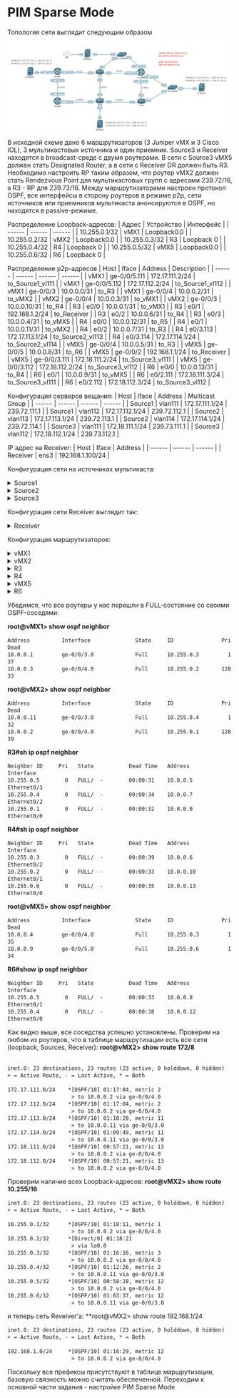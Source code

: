 # PIM Sparse Mode

Топология сети выглядит следующим образом
![Топология сети](https://github.com/bonishvarik/otus-net-arch/raw/main/HW5/HW5_topo.png)

В исходной схеме дано 6 маршрутизаторов (3 Juniper vMX и 3 Cisco IOL), 3 мультикастовых источника и один приемник. Source3 и Receiver находятся в broadcast-среде с двумя роутерами. В сети с Source3 vMX5 должен стать Designated Router, а в сети с Receiver DR должен быть R3. Необходимо настроить RP таким образом, что роутер vMX2 должен стать Rendezvous Point для мультикастовых групп с адресами 239.72/16, а R3 - RP для 239.73/16. Между маршрутизаторами настроен протокол OSPF, все интерфейсы в сторону роутеров в режиме p2p, сети источников или приемников мультикаста анонсируются в OSPF, но находятся в passive-режиме. 

Распределение Loopback-адресов:
| Адрес | Устройство | Интерфейс |
| ------ | ------ | ------ |
| 10.255.0.1/32 | vMX1 | Loopback0.0 |
| 10.255.0.2/32 | vMX2 | Loopback0.0 |
| 10.255.0.3/32 | R3 | Loopback 0 |
| 10.255.0.4/32 | R4 | Loopback 0 |
| 10.255.0.5/32 | vMX5 | Loopback0.0 |
| 10.255.0.6/32 | R6 | Loopback 0 |

Распределение p2p-адресов
| Host | Iface | Address | Description |
| ------ | ------ | ------ | ------ |
| vMX1 | ge-0/0/5.111 | 172.17.111.2/24 | to_Source1_vl111 |
| vMX1 | ge-0/0/5.112 | 172.17.112.2/24 | to_Source1_vl112 |
| vMX1 | ge-0/0/3 | 10.0.0.0/31 | to_R3 |
| vMX1 | ge-0/0/4 | 10.0.0.2/31 | to_vMX2 |
| vMX2 | ge-0/0/4 | 10.0.0.3/31 | to_vMX1 |
| vMX2 | ge-0/0/3 | 10.0.0.10/31 | to_R4 |
| R3 | e0/0 | 10.0.0.1/31 | to_vMX1 |
| R3 | e0/1 | 192.168.1.2/24 | to_Receiver |
| R3 | e0/2 | 10.0.0.6/31 | to_R4 |
| R3 | e0/3 | 10.0.0.4/31 | to_vMX5 |
| R4 | e0/0 | 10.0.0.12/31 | to_R5 |
| R4 | e0/1 | 10.0.0.11/31 | to_vMX2 |
| R4 | e0/2 | 10.0.0.7/31 | to_R3 |
| R4 | e0/3.113 | 172.17.113.1/24 | to_Source2_vl113 |
| R4 | e0/3.114 | 172.17.114.1/24 | to_Source2_vl114 |
| vMX5 | ge-0/0/4 | 10.0.0.5/31 | to_R3 |
| vMX5 | ge-0/0/5 | 10.0.0.8/31 | to_R6 |
| vMX5 | ge-0/0/2 | 192.168.1.1/24 | to_Receiver |
| vMX5 | ge-0/0/3.111 | 172.18.111.2/24 | to_Source3_vl111 |
| vMX5 | ge-0/0/3.112 | 172.18.112.2/24 | to_Source3_vl112 |
| R6 | e0/0 | 10.0.0.13/31 | to_R4 |
| R6 | e0/1 | 10.0.0.9/31 | to_vMX5 |
| R6 | e0/2.111 | 172.18.111.3/24 | to_Source3_vl111 |
| R6 | e0/2.112 | 172.18.112.3/24 | to_Source3_vl112 |

Конфигурация серверов вещания:
| Host | Iface | Address | Multicast Group |
| ------ | ------ | ------ | ------ |
| Source1 | vlan111 | 172.17.111.1/24 | 239.72.111.1 |
| Source1 | vlan112 | 172.17.112.1/24 | 239.72.112.1 |
| Source2 | vlan113 | 172.17.113.1/24 | 239.72.113.1 |
| Source2 | vlan114 | 172.17.114.1/24 | 239.72.114.1 |
| Source3 | vlan111 | 172.18.111.1/24 | 239.73.111.1 |
| Source3 | vlan112 | 172.18.112.1/24 | 239.73.112.1 |

IP адрес на Receiver:
| Host | Iface | Address |
| ------ | ------ | ------ |
| Receiver | ens3 | 192.168.1.100/24 |


Конфигурация сети на источниках мультикаста: 
<details>
  <summary>Source1</summary>

```
  auto lo0
  iface lo0 inet loopback

  auto ens3
  iface ens3 inet manual
  
  auto vlan111
  iface vlan111 inet static
     address 172.17.111.1
     netmask 255.255.255.0
     vlan_raw_device ens3
     
  auto vlan112
  iface vlan112 inet static
     address 172.17.112.1
     netmask 255.255.255.0
     vlan_raw_device ens3
```
</details>

<details>
  <summary>Source2</summary>

```
  auto lo0
  iface lo0 inet loopback

  auto ens3
  iface ens3 inet manual
  
  auto vlan113
  iface vlan113 inet static
     address 172.17.113.1
     netmask 255.255.255.0
     vlan_raw_device ens3
     
  auto vlan114
  iface vlan114 inet static
     address 172.17.114.1
     netmask 255.255.255.0
     vlan_raw_device ens3
```
</details>
  
  <details>
  <summary>Source3</summary>

```
  auto lo0
  iface lo0 inet loopback

  auto ens3
  iface ens3 inet manual
  
  auto vlan111
  iface vlan111 inet static
     address 172.18.111.1
     netmask 255.255.255.0
     vlan_raw_device ens3
     
  auto vlan112
  iface vlan112 inet static
     address 172.18.112.1
     netmask 255.255.255.0
     vlan_raw_device ens3
```
</details>

Конфигурация сети Receiver выглядит так: 
<details>
  <summary>Receiver</summary>

```
  auto lo0
  iface lo0 inet loopback
  
  ### NAT-интерфейс для доступа в интернет
  auto ens3
  iface ens3 inet dhcp
  
  auto ens4
  iface ens4 inet static
     address 192.168.1.100
     netmask 255.255.255.0
     
     ### Маршрут для просмотра мультикаста
     post-up /usr/sbin/ip route add 239.0.0.0/8 dev ens4
     
     ### Маршрут для доступа к IP-адресам роутеров, для проверки ICMP-связности
     post-up /usr/sbin/ip route add 10.0.0.0/8 dev ens4   
```
</details>

Конфигурация маршрутизаторов: 
<details>
  <summary>vMX1</summary>

```
interfaces {
    ge-0/0/3 {
        unit 0 {
            description to_R3;          
            family inet {
                address 10.0.0.0/31;
            }
        }
    }
    ge-0/0/4 {
        unit 0 {
            description to_vMX2;
            family inet {
                address 10.0.0.2/31;
            }
        }
    }
    ge-0/0/5 {
        vlan-tagging;
        unit 111 {
            description to_Source1_vl111;
            vlan-id 111;
            family inet {
                address 172.17.111.2/24;
            }
        }
        unit 112 {                      
            description to_Source1_vl112;
            vlan-id 112;
            family inet {
                address 172.17.112.2/24;
            }
        }
    }
    lo0 {
        unit 0 {
            family inet {
                address 10.255.0.1/32;
            }
        }
    }
}
routing-options {
    router-id 10.255.0.1;
}
protocols {
    ospf {
        area 0.0.0.0 {
            interface lo0.0 {
                passive;                
            }
            interface ge-0/0/5.111 {
                passive;
            }
            interface ge-0/0/5.112 {
                passive;
            }
            interface ge-0/0/3.0 {
                interface-type p2p;
            }
            interface ge-0/0/4.0 {
                interface-type p2p;
            }
        }
    }
}
```
</details>

<details>
  <summary>vMX2</summary>

```
interfaces {
    ge-0/0/3 {
        unit 0 {
            description to_R4;          
            family inet {
                address 10.0.0.10/31;
            }
        }
    }
    ge-0/0/4 {
        unit 0 {
            description to_vMX1;
            family inet {
                address 10.0.0.3/31;
            }
        }
    }
    lo0 {
        unit 0 {
            family inet {
                address 10.255.0.2/32;
            }
        }
    }
}
routing-options {
    router-id 10.255.0.2;               
}
protocols {
    ospf {
        area 0.0.0.0 {
            interface lo0.0 {
                passive;
            }
            interface ge-0/0/4.0 {
                interface-type p2p;
            }
            interface ge-0/0/3.0 {
                interface-type p2p;
            }
        }
    }
}
```
</details>

<details>
  <summary>R3</summary>

```
interface Loopback0
 ip address 10.255.0.3 255.255.255.255
 ip ospf 1 area 0
!
interface Ethernet0/0
 description to_vMX1
 ip address 10.0.0.1 255.255.255.254
 ip ospf network point-to-point
 ip ospf 1 area 0
!
interface Ethernet0/1
 description to_Receiver
 ip address 192.168.1.2 255.255.255.0
 ip ospf 1 area 0
!
interface Ethernet0/2
 description to_R4
 ip address 10.0.0.6 255.255.255.254
 ip ospf network point-to-point
 ip ospf 1 area 0
!
interface Ethernet0/3
 description to_vMX5
 ip address 10.0.0.4 255.255.255.254
 ip ospf network point-to-point
 ip ospf 1 area 0
!
router ospf 1
 router-id 10.255.0.3
 passive-interface default
 no passive-interface Ethernet0/0
 no passive-interface Ethernet0/2
 no passive-interface Ethernet0/3
```
</details>

<details>
  <summary>R4</summary>

```
interface Loopback0
 ip address 10.255.0.4 255.255.255.255
 ip ospf 1 area 0
!
interface Ethernet0/0
 description to_R5
 ip address 10.0.0.12 255.255.255.254
 ip ospf network point-to-point
 ip ospf 1 area 0
!
interface Ethernet0/1
 description to_vMX2
 ip address 10.0.0.11 255.255.255.254
 ip ospf network point-to-point
 ip ospf 1 area 0
!
interface Ethernet0/2
 description to_R3
 ip address 10.0.0.7 255.255.255.254
 ip ospf network point-to-point
 ip ospf 1 area 0
!
interface Ethernet0/3.113
 description to_Source2_vl113
 encapsulation dot1Q 113
 ip address 172.17.113.2 255.255.255.0
 ip ospf 1 area 0
!
interface Ethernet0/3.114
 description to_Source2_vl114
 encapsulation dot1Q 114
 ip address 172.17.114.2 255.255.255.0
 ip ospf 1 area 0
!
router ospf 1
 router-id 10.255.0.4
 passive-interface default
 no passive-interface Ethernet0/0
 no passive-interface Ethernet0/1
 no passive-interface Ethernet0/2
```
</details>

<details>
  <summary>vMX5</summary>

```
interfaces {
    ge-0/0/2 {
        unit 0 {
            description to_Receiver;    
            family inet {
                address 192.168.1.1/24;
            }
        }
    }
    ge-0/0/3 {
        vlan-tagging;
        unit 111 {
            description to_Source3_vl111;
            vlan-id 111;
            family inet {
                address 172.18.111.2/24;
            }
        }
        unit 112 {
            description to_Source3_vl112;
            vlan-id 112;
            family inet {
                address 172.18.112.2/24;
            }
        }
    }
    ge-0/0/4 {                          
        unit 0 {
            description to_R3;
            family inet {
                address 10.0.0.5/31;
            }
        }
    }
    ge-0/0/5 {
        unit 0 {
            description to_R6;
            family inet {
                address 10.0.0.8/31;
            }
        }
    }
    lo0 {
        unit 0 {
            family inet {
                address 10.255.0.5/32;
            }
        }
    }
}                                       
routing-options {
    router-id 10.255.0.5;
}
protocols {
    ospf {
        area 0.0.0.0 {
            interface lo0.0 {
                passive;
            }
            interface ge-0/0/3.111 {
                passive;
            }
            interface ge-0/0/3.112 {
                passive;
            }
            interface ge-0/0/4.0 {
                interface-type p2p;
            }
            interface ge-0/0/5.0 {
                interface-type p2p;
            }
            interface ge-0/0/2.0 {
                passive;                
            }
        }
    }
}
```
</details>

<details>
  <summary>R6</summary>

```
interface Loopback0
 ip address 10.255.0.6 255.255.255.255
 ip ospf 1 area 0
!
interface Ethernet0/0
 description to_R4
 ip address 10.0.0.13 255.255.255.254
 ip ospf network point-to-point
 ip ospf 1 area 0
!
interface Ethernet0/1
 description to_vMX5
 ip address 10.0.0.9 255.255.255.254
 ip ospf network point-to-point
 ip ospf 1 area 0
!
interface Ethernet0/2
 no ip address
!
interface Ethernet0/2.111
 description to_Source3_vl111
 encapsulation dot1Q 111
 ip address 172.18.111.3 255.255.255.0
 ip ospf 1 area 0
!         
interface Ethernet0/2.112
 description to_Source3_vl112
 encapsulation dot1Q 112
 ip address 172.18.112.3 255.255.255.0
 ip ospf 1 area 0
!
router ospf 1
 router-id 10.255.0.6
 passive-interface default
 no passive-interface Ethernet0/0
 no passive-interface Ethernet0/1
```
</details>

Убедимся, что все роутеры у нас перешли в FULL-состояние со своими OSPF-соседями:

**root@vMX1> show ospf neighbor**
```
Address          Interface              State     ID               Pri  Dead
10.0.0.1         ge-0/0/3.0             Full      10.255.0.3         1    37
10.0.0.3         ge-0/0/4.0             Full      10.255.0.2       128    33
```
**root@vMX2> show ospf neighbor**
```
Address          Interface              State     ID               Pri  Dead
10.0.0.11        ge-0/0/3.0             Full      10.255.0.4         1    32
10.0.0.2         ge-0/0/4.0             Full      10.255.0.1       128    39
```
**R3#sh ip ospf neighbor**
```
Neighbor ID     Pri   State           Dead Time   Address         Interface
10.255.0.5        0   FULL/  -        00:00:31    10.0.0.5        Ethernet0/3
10.255.0.4        0   FULL/  -        00:00:34    10.0.0.7        Ethernet0/2
10.255.0.1        0   FULL/  -        00:00:32    10.0.0.0        Ethernet0/0
```
**R4#sh ip ospf neighbor** 
```
Neighbor ID     Pri   State           Dead Time   Address         Interface
10.255.0.3        0   FULL/  -        00:00:39    10.0.0.6        Ethernet0/2
10.255.0.2        0   FULL/  -        00:00:33    10.0.0.10       Ethernet0/1
10.255.0.6        0   FULL/  -        00:00:35    10.0.0.13       Ethernet0/0
```
**root@vMX5> show ospf neighbor**
```
Address          Interface              State     ID               Pri  Dead
10.0.0.4         ge-0/0/4.0             Full      10.255.0.3         1    35
10.0.0.9         ge-0/0/5.0             Full      10.255.0.6         1    34
```
**R6#show ip ospf neighbor** 
```
Neighbor ID     Pri   State           Dead Time   Address         Interface
10.255.0.5        0   FULL/  -        00:00:33    10.0.0.8        Ethernet0/1
10.255.0.4        0   FULL/  -        00:00:38    10.0.0.12       Ethernet0/0
```

Как видно выше, все соседства успешно установлены. Проверим на любом из роутеров, что в таблице маршрутизации есть все сети (loopback, Sources, Receiver):
**root@vMX2> show route 172/8** 
```

inet.0: 23 destinations, 23 routes (23 active, 0 holddown, 0 hidden)
+ = Active Route, - = Last Active, * = Both

172.17.111.0/24    *[OSPF/10] 01:17:04, metric 2
                    > to 10.0.0.2 via ge-0/0/4.0
172.17.112.0/24    *[OSPF/10] 01:17:04, metric 2
                    > to 10.0.0.2 via ge-0/0/4.0
172.17.113.0/24    *[OSPF/10] 01:10:28, metric 11
                    > to 10.0.0.11 via ge-0/0/3.0
172.17.114.0/24    *[OSPF/10] 01:09:49, metric 11
                    > to 10.0.0.11 via ge-0/0/3.0
172.18.111.0/24    *[OSPF/10] 00:57:21, metric 13
                    > to 10.0.0.2 via ge-0/0/4.0
172.18.112.0/24    *[OSPF/10] 00:57:21, metric 13
                    > to 10.0.0.2 via ge-0/0/4.0
```
Проверим наличие всех Loopback-адресов:
**root@vMX2> show route 10.255/16**
```
inet.0: 23 destinations, 23 routes (23 active, 0 holddown, 0 hidden)
+ = Active Route, - = Last Active, * = Both

10.255.0.1/32      *[OSPF/10] 01:18:11, metric 1
                    > to 10.0.0.2 via ge-0/0/4.0
10.255.0.2/32      *[Direct/0] 01:18:21
                    > via lo0.0
10.255.0.3/32      *[OSPF/10] 01:16:16, metric 3
                    > to 10.0.0.2 via ge-0/0/4.0
10.255.0.4/32      *[OSPF/10] 01:12:26, metric 2
                    > to 10.0.0.11 via ge-0/0/3.0
10.255.0.5/32      *[OSPF/10] 00:58:28, metric 12
                    > to 10.0.0.2 via ge-0/0/4.0
10.255.0.6/32      *[OSPF/10] 01:03:37, metric 12
                    > to 10.0.0.11 via ge-0/0/3.0
```
и теперь сеть Reveiver'а: 
**root@vMX2> show route 192.168.1/24 
```
inet.0: 23 destinations, 23 routes (23 active, 0 holddown, 0 hidden)
+ = Active Route, - = Last Active, * = Both

192.168.1.0/24     *[OSPF/10] 01:16:29, metric 12
                    > to 10.0.0.2 via ge-0/0/4.0
```
Поскольку все префиксы присутствуют в таблице маршрутизации, базовую связность можно считать обеспеченной. Переходим к основной части задания - настройке PIM Sparse Mode

